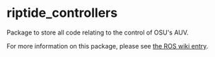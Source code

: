 riptide_controllers
===================

Package to store all code relating to the control of OSU's AUV.

For more information on this package, please see [the ROS wiki entry](http://wiki.ros.org/riptide_controllers).
